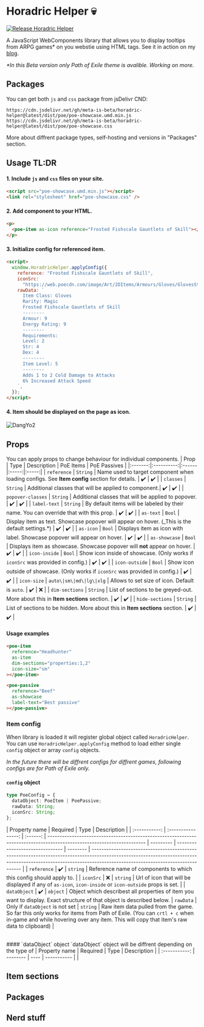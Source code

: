 # Horadric Helper 💀

[![Release Horadric Helper](https://github.com/meta-is-beta/horadric-helper/actions/workflows/release.yml/badge.svg?branch=main)](https://github.com/meta-is-beta/horadric-helper/actions/workflows/release.yml)

A JavaScript WebComponents library that allows you to display tooltips from ARPG games\* on you webstie using HTML tags. See it in action on my [blog](https://meta-is-beta.com/?p=40).

_\*In this Beta version only Path of Exile theme is avalible. Working on more._

## Packages

You can get both `js` and `css` package from jsDelivr CND:

```url
https://cdn.jsdelivr.net/gh/meta-is-beta/horadric-helper@latest/dist/poe/poe-showcase.umd.min.js
https://cdn.jsdelivr.net/gh/meta-is-beta/horadric-helper@latest/dist/poe/poe-showcase.css
```

More about diffrent package types, self-hosting and versions in "Packages" section.

## Usage TL:DR

#### 1. Include `js` and `css` files on your site.

```html
<script src="poe-showcase.umd.min.js"></script>
<link rel="stylesheet" href="poe-showcase.css" />
```

#### 2. Add component to your HTML.

```html
<p>
  <poe-item as-icon reference="Frosted Fishscale Gauntlets of Skill"></poe-item>
</p>
```

#### 3. Initialize config for referenced item.

```html
<script>
  window.HoradricHelper.applyConfig({
    reference: "Frosted Fishscale Gauntlets of Skill",
    iconSrc:
      "https://web.poecdn.com/image/Art/2DItems/Armours/Gloves/GlovesStrDex1.png",
    rawData: `
      Item Class: Gloves
      Rarity: Magic
      Frosted Fishscale Gauntlets of Skill
      --------
      Armour: 9
      Energy Rating: 9
      --------
      Requirements:
      Level: 2
      Str: 4
      Dex: 4
      --------
      Item Level: 5
      --------
      Adds 1 to 2 Cold Damage to Attacks
      6% Increased Attack Speed
    `,
  });
</script>
```

#### 4. Item should be displayed on the page as icon.

![DangYo2](https://meta-is-beta.com/wp-content/uploads/2021/05/de7b6ac2f1887243b844b831f4263347.gif)

## Props

You can apply props to change behaviour for individual components.
| Prop | Type | Description | PoE Items | PoE Passives |
|:-------:|:----------:|:------|:-----:|:-----:|
| `reference` | `String` | Name used to target component when loading configs. See **Item config** section for details. | :heavy_check_mark: | :heavy_check_mark: |
| `classes` | `String` | Additional classes that will be applied to component.| :heavy_check_mark: | :heavy_check_mark: |
| `popover-classes` | `String` | Additional classes that will be applied to popover. | :heavy_check_mark: | :heavy_check_mark: |
| `label-text` | `String` | By default items will be labeled by their name. You can override that with this prop. | :heavy_check_mark: | :heavy_check_mark: |
| `as-text` | `Bool` | Display item as text. Showcase popover will appear on hover. (\_This is the default settings.\*) | :heavy_check_mark: | :heavy_check_mark: |
| `as-icon` | `Bool` | Displays item as icon with label. Showcase popover will appear on hover. | :heavy_check_mark: | :heavy_check_mark: |
| `as-showcase` | `Bool` | Displays item as showcase. Showcase popover will **not** appear on hover. | :heavy_check_mark: | :heavy_check_mark: |
| `icon-inside` | `Bool` | Show icon inside of showcase. (Only works if `iconSrc` was provided in config.) | :heavy_check_mark: | :heavy_check_mark: |
| `icon-outside` | `Bool` | Show icon outside of showcase. (Only works if `iconSrc` was provided in config.) | :heavy_check_mark: | :heavy_check_mark: |
| `icon-size` | `auto\|sm\|md\|lg\|xlg` | Allows to set size of icon. Default is `auto`. | :heavy_check_mark: | :x: |
| `dim-sections` | `String` | List of sections to be greyed-out. More about this in **Item sections** section. | :heavy_check_mark: | :heavy_check_mark: |
| `hide-sections` | `String` | List of sections to be hidden. More about this in **Item sections** section. | :heavy_check_mark: | :heavy_check_mark: |

#### Usage examples

```html
<poe-item
  reference="Headhunter"
  as-item
  dim-sections="properties:1,2"
  icon-size="sm"
></poe-item>
```

```html
<poe-passive
  reference="Beef"
  as-showcase
  label-text="Best passive"
></poe-passive>
```

### Item config

When library is loaded it will register global object called `HoradricHelper`.
You can use `HoradricHelper.applyConfig` method to load either single `config` object or array `config` objects.

_In the future there will be diffrent configs for diffrent games, following configs are for Path of Exile only._

#### `config` object

```typescript
type PoeConfig = {
  dataObject: PoeItem | PoePassive;
  rawData: String;
  iconSrc: String;
};
```

| Property name |      Required      |   Type   | Description                                                                                                            |
| :-----------: | :----------------: | :------: | ---------------------------------------------------------------------------------------------------------------------- | --------- | ------------------------------- | -------- | ------------------------------------------------------------------------------------------------------------------------------------------------------------------------------------------------------------- |
|  `reference`  | :heavy_check_mark: | `string` | Reference name of components to which this config should apply to.                                                     |
|   `iconSrc`   |        :x:         | `string` | Url of icon that will be displayed if any of `as-icon`, `icon-inside` or `icon-outside` props is set.                  |
| `dataObject`  | :heavy_check_mark: | `object` | Object which describest all properties of item you want to display. Exact structure of that object is described below. | `rawData` | Only if `dataObject` is not set | `string` | Raw item data pulled from the game. So far this only works for items from Path of Exile. (You can `crtl + c` when in-game and while hovering over any item. This will copy that item's raw data to clipboard) |

<br />
#### `dataObject` object
`dataObject` object will be diffrent depending on the type of
| Property name | Required | Type | Description |
| :-----------: | -------- | ---- | ----------- |
|

## Item sections

## Packages

## Nerd stuff
